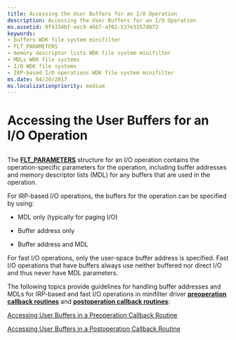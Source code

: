 ```yaml
---
title: Accessing the User Buffers for an I/O Operation
description: Accessing the User Buffers for an I/O Operation
ms.assetid: 0f4334bf-eec9-4667-af02-537e3357d872
keywords:
- buffers WDK file system minifilter
- FLT_PARAMETERS
- memory descriptor lists WDK file system minifilter
- MDLs WDK file systems
- I/O WDK file systems
- IRP-based I/O operations WDK file system minifilter
ms.date: 04/20/2017
ms.localizationpriority: medium
---
```


# Accessing the User Buffers for an I/O Operation


## <span id="ddk_accessing_the_user_buffers_for_an_io_operation_if"></span><span id="DDK_ACCESSING_THE_USER_BUFFERS_FOR_AN_IO_OPERATION_IF"></span>


The [**FLT\_PARAMETERS**](https://docs.microsoft.com/windows-hardware/drivers/ddi/fltkernel/ns-fltkernel-_flt_parameters) structure for an I/O operation contains the operation-specific parameters for the operation, including buffer addresses and memory descriptor lists (MDL) for any buffers that are used in the operation.

For IRP-based I/O operations, the buffers for the operation can be specified by using:

-   MDL only (typically for paging I/O)

-   Buffer address only

-   Buffer address and MDL

For fast I/O operations, only the user-space buffer address is specified. Fast I/O operations that have buffers always use neither buffered nor direct I/O and thus never have MDL parameters.

The following topics provide guidelines for handling buffer addresses and MDLs for IRP-based and fast I/O operations in minifilter driver [**preoperation callback routines**](https://docs.microsoft.com/windows-hardware/drivers/ddi/fltkernel/nc-fltkernel-pflt_pre_operation_callback) and [**postoperation callback routines**](https://docs.microsoft.com/windows-hardware/drivers/ddi/fltkernel/nc-fltkernel-pflt_post_operation_callback):

[Accessing User Buffers in a Preoperation Callback Routine](accessing-user-buffers-in-a-preoperation-callback-routine.md)

[Accessing User Buffers in a Postoperation Callback Routine](accessing-user-buffers-in-a-postoperation-callback-routine.md)

 

 




